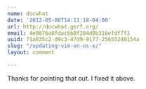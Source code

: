 ```yaml
---
name: docwhat
date: '2012-05-06T14:11:18-04:00'
url: http://docwhat.gerf.org/
email: 4e8076a0fdac6b8f284d8b316efdf7f3
uuid: 71a035c2-d9c3-47d9-9177-25655240154a
slug: "/updating-vim-on-os-x/"
layout: comment

---
```


Thanks for pointing that out.  I fixed it above.
